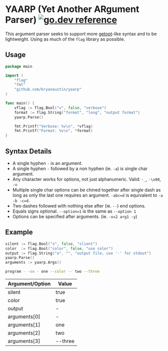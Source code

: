 # YAARP (Yet Another ARgument Parser) [![go.dev reference](https://img.shields.io/badge/go.dev-reference-007d9c?logo=go&logoColor=white&style=flat-square)](https://pkg.go.dev/github.com/bryanaustin/yaarp)
This argument parser seeks to support more [getopt](https://en.wikipedia.org/wiki/Getopt)-like syntax and to be lightweight. Using as much of the `flag` library as possible.

## Usage
```go
package main

import (
	"flag"
	"fmt"
	"github.com/bryanaustin/yaarp"
)

func main() {
	vflag := flag.Bool("v", false, "verbose")
	format := flag.String("format", "long", "output format")
	yaarp.Parse()

	fmt.Printf("Verbose: %v\n", *vflag)
	fmt.Printf("Format: %v\n", *format)
}
```

## Syntax Details
* A single hyphen `-` is an argument.
* A single hyphen `-` followed by a non hyphen (ie. `-a`) is single char argument.
* Any character works for options, not just alphanumeric. Valid: `-_`, `-\x00`, `-☺`
* Multiple single char options can be chined together after single dash as long as only the last one requires an argument. `-abc=d` is equivalent to `-a -b -c=d`.
* Two dashes followed with nothing else after (ie. `--`) end options. 
* Equals signs optional. `--option=1` is the same as `--option 1`
* Options can be specified after arguments. (ie. `-x=2 arg1 -y`)

## Example
```go
silent := flag.Bool("s", false, "slient")
color  := flag.Bool("color", false, "use color")
output := flag.String("o", "", "output file, use '-' for stdout")
yaarp.Parse()
arguments := yaarp.Args()
```
```bash
program - -so - one --color -- two --three
```
Argument/Option | Value
--------------- | -----
silent          | true
color           | true
output          | -
arguments[0]    | -
arguments[1]    | one
arguments[2]    | two
arguments[3]    | --three
